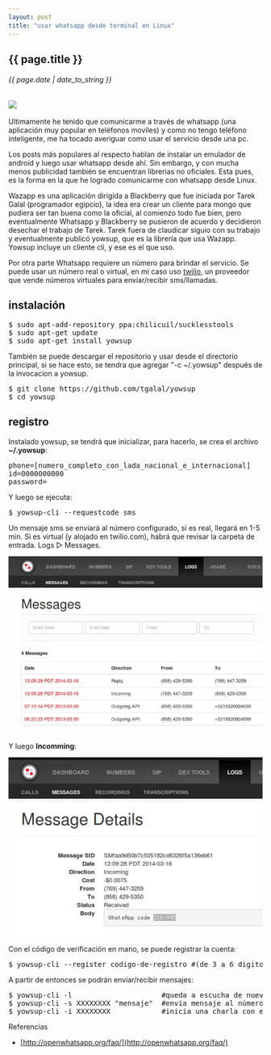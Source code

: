 ```yaml
---
layout: post
title: "usar whatsapp desde terminal en Linux"
---
```


## {{ page.title }}
###### {{ page.date | date_to_string }}

**[![](http://openwhatsapp.org/static/img/logo.jpg)](http://openwhatsapp.org/static/img/logo.jpg)**

Ultimamente he tenido que comunicarme a través de whatsapp (una aplicación muy popular en teléfonos moviles) y como no tengo teléfono inteligente, me ha tocado averiguar como usar el servicio desde una pc.

Los posts más populares al respecto hablan de instalar un emulador de android y luego usar whatsapp desde ahí. Sin embargo, y con mucha menos publicidad también se encuentran librerias no oficiales. Esta pues, es la forma en la que he logrado comunicarme con whatsapp desde Linux.

Wazapp es una aplicación dirigida a Blackberry que fue iniciada por Tarek Galal (programador egipcio), la idea era crear un cliente para mongo que pudiera ser tan buena como la oficial, al comienzo todo fue bien, pero eventualmente Whatsapp y Blackberry se pusieron de acuerdo y decidieron desechar el trabajo de Tarek. Tarek fuera de claudicar siguio con su trabajo y eventualmente publicó yowsup, que es la librería que usa Wazapp. Yowsup incluye un cliente cli, y ese es el que uso.

Por otra parte Whatsapp requiere un número para brindar el servicio. Se puede usar un número real o virtual, en mi caso uso [twilio](https://www.twilio.com), un proveedor que vende números virtuales para enviar/recibir sms/llamadas.

## instalación

<pre class="sh_sh">
$ sudo apt-add-repository ppa:chilicuil/sucklesstools
$ sudo apt-get update
$ sudo apt-get install yowsup
</pre>

También se puede descargar el repositorio y usar desde el directorio principal, si se hace esto, se tendra que agregar "-c ~/.yowsup" después de la invocacion a yowsup.

<pre class="sh_sh">
$ git clone https://github.com/tgalal/yowsup
$ cd yowsup
</pre>

## registro

Instalado yowsup, se tendrá que inicializar, para hacerlo, se crea el archivo **~/.yowsup**:

<pre>
phone=[numero_completo_con_lada_nacional_e_internacional]
id=0000000000
password=
</pre>

Y luego se ejecuta:

<pre class="sh_sh">
$ yowsup-cli --requestcode sms
</pre>

Un mensaje sms se enviará al número configurado, si es real, llegará en 1-5 min. Si es virtual (y alojado en twilio.com), habrá que revisar la carpeta de entrada. Logs &#x25B7; Messages.

**[![](/assets/img/94.png)](/assets/img/94.png)**

Y luego **Incomming**:

**[![](/assets/img/95.png)](/assets/img/95.png)**

Con el código de verificación en mano, se puede registrar la cuenta:

<pre class="sh_sh">
$ yowsup-cli --register codigo-de-registro #(de 3 a 6 digitos)
</pre>

A partir de entonces se podrán enviar/recibir mensajes:

<pre class="sh_sh">
$ yowsup-cli -l                     #queda a escucha de nuevos mensajes
$ yowsup-cli -s XXXXXXXX "mensaje"  #envia mensaje al número XXXXXXXX
$ yowsup-cli -i XXXXXXXX            #inicia una charla con el número XXXXXXXX
</pre>

Referencias

- [http://openwhatsapp.org/faq/](http://openwhatsapp.org/faq/)
